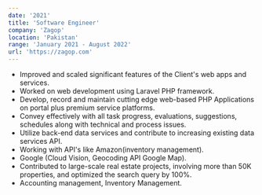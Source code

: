 ```yaml
---
date: '2021'
title: 'Software Engineer'
company: 'Zagop'
location: 'Pakistan'
range: 'January 2021 - August 2022'
url: 'https://zagop.com'
---
```


- Improved and scaled significant features of the Client's web apps and services.
- Worked on web development using Laravel PHP framework.
- Develop, record and maintain cutting edge web-based PHP Applications on portal plus premium service platforms.
- Convey effectively with all task progress, evaluations, suggestions, schedules along with technical and process issues.
- Utilize back-end data services and contribute to increasing existing data services API.
- Working with API's like Amazon(inventory management).
- Google (Cloud Vision, Geocoding API Google Map).
- Contributed to large-scale real estate projects, involving more than 50K properties, and optimized the search query by 100%.
- Accounting management, Inventory Management.
